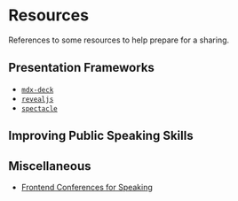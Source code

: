 # Resources

References to some resources to help prepare for a sharing.

## Presentation Frameworks

- [`mdx-deck`](https://github.com/jxnblk/mdx-deck/)
- [`revealjs`](https://github.com/hakimel/reveal.js)
- [`spectacle`](https://github.com/FormidableLabs/spectacle)

## Improving Public Speaking Skills

## Miscellaneous

- [Frontend Conferences for Speaking](https://github.com/benmvp/frontend-confs)
